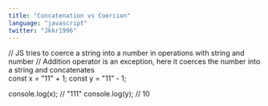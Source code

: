 ```yaml
---
title: "Concatenation vs Coercion"
language: "javascript"
twitter: "Jkkr1996"
---
```

// JS tries to coerce a string into a number in operations with string and number
// Addition operator is an exception, here it coerces the number into a string and concatenates   
const x = "11" + 1;
const y = "11" - 1;

console.log(x); // "111"
console.log(y); // 10
